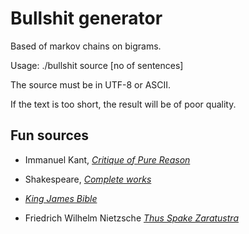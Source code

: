 Bullshit generator
==================

Based of markov chains on bigrams.

Usage: ./bullshit source [no of sentences]

The source must be in UTF-8 or ASCII.

If the text is too short, the result will be of poor quality.

Fun sources
-----------

- Immanuel Kant, [_Critique of Pure Reason_](http://www.gutenberg.org/ebooks/4280.txt.utf-8)

- Shakespeare, [_Complete works_](http://norvig.com/ngrams/shakespeare.txt)

- [_King James Bible_](http://www.gutenberg.org/ebooks/10.txt.utf-8)

- Friedrich Wilhelm Nietzsche [_Thus Spake Zaratustra_](http://www.gutenberg.org/ebooks/1998.txt.utf-8)
